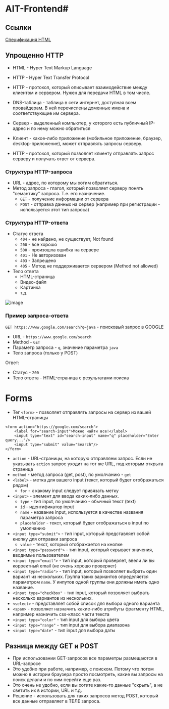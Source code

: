 # AIT-Frontend#
## Ссылки

[Спецификация HTML](https://developer.mozilla.org/en-US/docs/Web/HTML/)

## Упрощенно HTTP

* HTML - Hyper Text Markup Language
* HTTP - Hyper Text Transfer Protocol

* HTTP - протокол, который описывает взаимодействие между клиентом и сервером. Нужен для передачи HTML в том числе.

* DNS-таблица - таблица в сети интернет, доступная всем провайдерам. В ней перечислены доменные имена и соответствующие им сервера.
* Сервер - выделенный компьютер, у которого есть публичный IP-адрес и по нему можно обратиться
* Клиент - какое-либо приложение (мобильное приложение, браузер, desktop-приложение), может отправлять запросы серверу.
* HTTP - протокол, который позволяет клиенту отправлять запрос серверу и получать ответ от сервера.

### Структура HTTP-запроса

* URL - адрес, по которому мы хотим обратиться.
* Метод запроса - глагол, который позволяет серверу понять "семантику" запроса. Т.е. его назначение.
  * `GET` - получение информации от сервера
  * `POST` - отправка данных на сервер (например при регистрации - используется этот тип запроса)

### Структура HTTP-ответа

* Статус ответа
  * `404` - не найдено, не существует, Not found
  * `200` - все хорошо
  * `500` - произошла ошибка на сервере
  * `401` - Не авторизован
  * `403` - Запрещено
  * `405` - Метод не поддерживается сервером (Method not allowed)
* Тело ответа
  * HTML-страница
  * Видео-файл
  * Картинка
  * т.д.

![image](https://raw.githubusercontent.com/ait-tr/cohort25/main/front_end/lesson_04/img/1.png)

### Пример запроса-ответа

`GET https://www.google.com/search?q=java` - поисковый запрос в GOOGLE

* URL - `https://www.google.com/search`
* Method - `GET`
* Параметр запроса - `q`, значение параметра `java`
* Тело запроса (только у POST)

Ответ:
* Статус - `200`
* Тело ответа - HTML-страница с результатами поиска

# Forms

* Тег `<form>` - позволяет отправлять запросы на сервер из вашей HTML-страницы

```
<form action="https://google.com/search">
    <label for="search-input">Можно найти все!</label>
    <input type="text" id="search-input" name="q" placeholder="Enter query..."/>
    <input type="submit" value="Search"/>
</form>
```

* `action` - URL-страницы, на которую отправляем запрос. Если не указывать `action` запрос уходит на тот же URL, под которым открыта страница
* `method` - метод запроса (get, post), по умолчанию - `get`
* `<label>` - метка для вашего input (текст, который будет отображаться рядом)
  * `for` - к какому input следует привязать метку
* `<input>` - элемент для ввода каких-либо данных.
  * `type` - тип input, по умолчанию - обычный текст (text)
  * `id` - идентификатор input
  * `name` - название input, используется в качестве названия параметра запроса
  * `placeholder` - текст, который будет отображаться в input по умолчанию
* `<input type="submit">` - тип input, который представляет собой кнопку для отправки запроса
  * `value` - текст, который отображается на кнопке
* `<input type="password">` - тип input, который скрывает значения, вводимые пользователем
* `<input type="email">` - тип input, который проверяет, ввели ли вы корректный email (не очень хорошо проверяет)
* `<input type="radio">` - тип input, который позволяет выбрать один вариант из нескольких. Группа таких вариантов определяется параметром `name`. У инпутов одной группы они должны иметь одно название.
* `<input type="checkbox"` - тип input, который позволяет выбрать несколько вариантов из нескольких.
* `<select>` - представляет собой список для выбора одного варианта
* `<span>` - позволяет назначить какие-либо атрибуты фрагменту HTML, например назначить css-класс части текста
* `<input type="color"` - тип input для выбора цвета
* `<input type="range"` - тип input для выбора диапазона
* `<input type="date"` - тип input для выбора даты 

## Разница между GET и POST

* При использовании GET-запросов все параметры размещаются в URL-запросе
* Это удобно при работе, например, с поиском. Потому что потом можно в истории браузера просто посмотреть, какие вы запросы на поиск делали и по ним перейти еще раз.
* Это очень не удобно, если вы хотите какие-то данные "скрыть", а не светить их в истории, URL и т.д.
* Решение - использовать для таких запросов метод POST, который все данные отправляет в ТЕЛЕ запроса.
